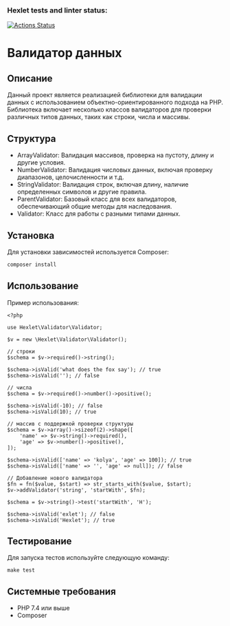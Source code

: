 ### Hexlet tests and linter status:
[![Actions Status](https://github.com/mekhdiars/php-oop-project-60/actions/workflows/hexlet-check.yml/badge.svg)](https://github.com/mekhdiars/php-oop-project-60/actions)

# Валидатор данных

## Описание

Данный проект является реализацией библиотеки для валидации данных с использованием объектно-ориентированного подхода на PHP. Библиотека включает несколько классов валидаторов для проверки различных типов данных, таких как строки, числа и массивы.

## Структура

- ArrayValidator: Валидация массивов, проверка на пустоту, длину и другие условия.
- NumberValidator: Валидация числовых данных, включая проверку диапазонов, целочисленности и т.д.
- StringValidator: Валидация строк, включая длину, наличие определенных символов и другие правила.
- ParentValidator: Базовый класс для всех валидаторов, обеспечивающий общие методы для наследования.
- Validator: Класс для работы с разными типами данных.

## Установка

Для установки зависимостей используется Composer:

```bash
composer install
```

## Использование

Пример использования:
```
<?php

use Hexlet\Validator\Validator;

$v = new \Hexlet\Validator\Validator();

// строки
$schema = $v->required()->string();

$schema->isValid('what does the fox say'); // true
$schema->isValid(''); // false

// числа
$schema = $v->required()->number()->positive();

$schema->isValid(-10); // false
$schema->isValid(10); // true

// массив с поддержкой проверки структуры
$schema = $v->array()->sizeof(2)->shape([
    'name' => $v->string()->required(),
    'age' => $v->number()->positive(),
]);

$schema->isValid(['name' => 'kolya', 'age' => 100]); // true
$schema->isValid(['name' => '', 'age' => null]); // false

// Добавление нового валидатора
$fn = fn($value, $start) => str_starts_with($value, $start);
$v->addValidator('string', 'startWith', $fn);

$schema = $v->string()->test('startWith', 'H');

$schema->isValid('exlet'); // false
$schema->isValid('Hexlet'); // true
```

## Тестирование

Для запуска тестов используйте следующую команду:
```
make test
```

## Системные требования

* PHP 7.4 или выше
* Composer

